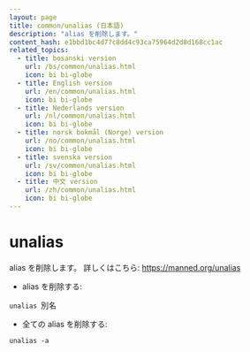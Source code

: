 ```yaml
---
layout: page
title: common/unalias (日本語)
description: "alias を削除します。"
content_hash: e1bbd1bc4d77c8dd4c93ca75964d2d8d168cc1ac
related_topics:
  - title: bosanski version
    url: /bs/common/unalias.html
    icon: bi bi-globe
  - title: English version
    url: /en/common/unalias.html
    icon: bi bi-globe
  - title: Nederlands version
    url: /nl/common/unalias.html
    icon: bi bi-globe
  - title: norsk bokmål (Norge) version
    url: /no/common/unalias.html
    icon: bi bi-globe
  - title: svenska version
    url: /sv/common/unalias.html
    icon: bi bi-globe
  - title: 中文 version
    url: /zh/common/unalias.html
    icon: bi bi-globe
---
```

# unalias

alias を削除します。
詳しくはこちら: <https://manned.org/unalias>

- alias を削除する:

`unalias `<span class="tldr-var badge badge-pill bg-dark-lm bg-white-dm text-white-lm text-dark-dm font-weight-bold">別名</span>

- 全ての alias を削除する:

`unalias -a`
